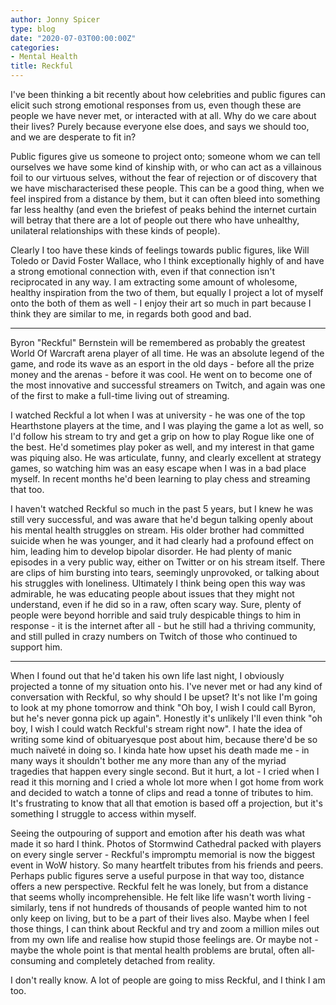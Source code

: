 ```yaml
---
author: Jonny Spicer
type: blog
date: "2020-07-03T00:00:00Z"
categories:
- Mental Health
title: Reckful
---
```

I've been thinking a bit recently about how celebrities and public figures can elicit such strong emotional responses from us, even though these are people we have never met, or
interacted with at all. Why do we care about their lives? Purely because everyone else does, and says we should too, and we are desperate to fit in?

Public figures give us someone to project onto; someone whom we can tell ourselves we have some kind of kinship with, or who can act as a villainous foil to our virtuous selves,
without the fear of rejection or of discovery that we have mischaracterised these people. This can be a good thing, when we feel inspired from a distance by them, but it can
often bleed into something far less healthy (and even the briefest of peaks behind the internet curtain will betray that there are a lot of people out there who have unhealthy,
unilateral relationships with these kinds of people).

Clearly I too have these kinds of feelings towards public figures, like Will Toledo or David Foster Wallace, who I think exceptionally highly of and have a strong emotional connection
with, even if that connection isn't reciprocated in any way. I am extracting some amount of wholesome, healthy inspiration from the two of them, but equally I project a lot of myself
onto the both of them as well - I enjoy their art so much in part because I think they are similar to me, in regards both good and bad.

___

Byron "Reckful" Bernstein will be remembered as probably the greatest World Of Warcraft arena player of all time. He was an absolute legend of the game, and rode its wave as an esport
in the old days - before all the prize money and the arenas - before it was cool. He went on to become one of the most innovative and successful streamers on Twitch, and again was
one of the first to make a full-time living out of streaming.

I watched Reckful a lot when I was at university - he was one of the top Hearthstone players at the time, and I was playing the game a lot as well, so I'd follow his stream to try and get a
grip on how to play Rogue like one of the best. He'd sometimes play poker as well, and my interest in that game was piquing also. He was articulate, funny, and clearly
excellent at strategy games, so watching him was an easy escape when I was in a bad place myself. In recent months he'd been learning to play chess and streaming that too.

I haven't watched Reckful so much in the past 5 years, but I knew he was still very successful, and was aware that he'd begun talking openly about his mental health struggles on
stream. His older brother had committed suicide when he was younger, and it had clearly had a profound effect on him, leading him to develop bipolar disorder. He had plenty of manic
episodes in a very public way, either on Twitter or on his stream itself. There are clips of him bursting into tears, seemingly unprovoked, or talking about his struggles with loneliness.
Ultimately I think being open this way was admirable, he was educating people about issues that they might not understand, even if he did so in a raw, often scary way. Sure, plenty
of people were beyond horrible and said truly despicable things to him in response - it is the internet after all - but he still had a thriving community, and still pulled in
crazy numbers on Twitch of those who continued to support him.

___

When I found out that he'd taken his own life last night, I obviously projected a tonne of my situation onto his. I've never met or had any kind of conversation with
Reckful, so why should I be upset? It's not like I'm going to look at my phone tomorrow and think "Oh boy, I wish I could call Byron, but he's never gonna pick up again". Honestly
it's unlikely I'll even think "oh boy, I wish I could watch Reckful's stream right now". I hate the idea of writing some kind of obituaryesque post about him, because there'd be
so much naïveté in doing so. I kinda hate how upset his death made me - in many ways it shouldn't bother me any more than any of the myriad tragedies that happen every single second.
But it hurt, a lot - I cried when I read it this morning and I cried a whole lot more when I got home from work and decided to watch a tonne of clips and read a tonne of tributes to
him. It's frustrating to know that all that emotion is based off a projection, but it's something I struggle to access within myself.

Seeing the outpouring of support and emotion after his death was what made it so hard I think. Photos of Stormwind Cathedral packed with players on every single server - Reckful's
impromptu memorial is now the biggest event in WoW history. So many heartfelt tributes from his friends and peers. Perhaps public figures serve a useful purpose in that way too,
distance offers a new perspective. Reckful felt he was lonely, but from a distance that seems wholly incomprehensible. He felt like life wasn't worth living - similarly, tens if not
hundreds of thousands of people wanted him to not only keep on living, but to be a part of their lives also. Maybe when I feel those things, I can think about Reckful and try and
zoom a million miles out from my own life and realise how stupid those feelings are. Or maybe not - maybe the whole point is that mental health problems are brutal, often
all-consuming and completely detached from reality.

I don't really know. A lot of people are going to miss Reckful, and I think I am too.

